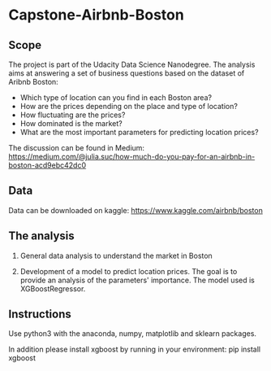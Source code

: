 # Capstone-Airbnb-Boston

## Scope

The project is part of the Udacity Data Science Nanodegree. The analysis aims at answering a set of business questions based on the dataset of Aribnb Boston:
* Which type of location can you find in each Boston area?
* How are the prices depending on the place and type of location?
* How fluctuating are the prices?
* How dominated is the market?
* What are the most important parameters for predicting location prices?

The discussion can be found in Medium: https://medium.com/@julia.suc/how-much-do-you-pay-for-an-airbnb-in-boston-acd9ebc42dc0

## Data

Data can be downloaded on kaggle: https://www.kaggle.com/airbnb/boston

## The analysis

1. General data analysis to understand the market in Boston 

2. Development of a model to predict location prices. The goal is to provide an analysis of the parameters' importance. The model used is XGBoostRegressor.


## Instructions
Use python3 with the anaconda, numpy, matplotlib and sklearn packages.


In addition please install xgboost by running in your environment: pip install xgboost

